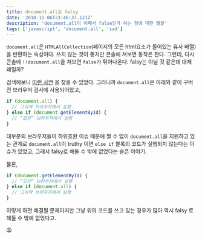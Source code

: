 ```yaml
---
title: document.all은 falsy
date: '2018-11-06T23:46:37.121Z'
description: 'document.all이 어째서 false인가 하는 점에 대한 뻘글'
tags: ['javascript', 'document.all', 'sad']
---
```


`document.all`은 `HTMLAllCollection`(페이지의 모든 html요소가 들어있는 유사 배열)을 반환하는 속성이다. 쓰지 않는 것이 좋지만 콘솔에 쳐보면 동작은 한다. 그런데, 다시 콘솔에 `!!document.all`을 쳐보면 `false`가 튀어나온다. falsy는 아닐 것 같은데 대체 왜일까?

검색해보니 [이런 사연](https://stackoverflow.com/a/10394873/8994411) 을 찾을 수 있었다. 그러니까 `document.all`은 아래와 같이 구버전 브라우저 검사에 사용되어왔고,

```js
if (document.all) {
  // 고리짝 브라우저에서 실행
} else if (document.getElementById) {
  // “모던” 브라우저에서 실행
}
```

대부분의 브라우저들이 하위호환 이슈 때문에 쩔 수 없이 `document.all`을 지원하고 있는 관계로 `document.all`이 truthy 이면 `else if` 블록의 코드가 실행되지 않는다는 이슈가 있었고, 그래서 falsy로 해둘 수 밖에 없었다는 슬픈 이야기.

물론,

```js
if (document.getElementById) {
  // “모던” 브라우저에서 실행
} else if (document.all) {
  // 고리짝 브라우저에서 실행
}
```

이렇게 하면 해결될 문제이지만 그냥 위의 코드를 쓰고 있는 경우가 많아 역시 falsy 로 해둘 수 밖에 없었다고.

😩

